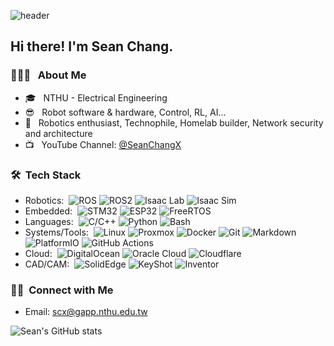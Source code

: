 ![header](https://capsule-render.vercel.app/api?type=blur&height=300&color=0:ee0979,100:ff6a00&section=header&reversal=false)

<div align="left">

<h2> Hi there! I'm Sean Chang.</h2>

<h3> 👨🏻‍💻 &nbsp; About Me </h3>

- 🎓 &nbsp; NTHU - Electrical Engineering
- 😎 &nbsp; Robot software & hardware, Control, RL, AI...
- 🤖 &nbsp; Robotics enthusiast, Technophile, Homelab builder, Network security and architecture
- 📺 &nbsp; YouTube Channel: [@SeanChangX](https://www.youtube.com/@SeanChangX)


<h3> 🛠 &nbsp;Tech Stack</h3>

- Robotics:&nbsp;
  ![ROS](https://img.shields.io/badge/ROS-333333?logo=ros&logoColor=22314E)
  ![ROS2](https://img.shields.io/badge/ROS2-333333?logo=ros&logoColor=22314E)
  ![Isaac Lab](https://img.shields.io/badge/Isaac_Lab-333333?logo=nvidia&logoColor=76B900)
  ![Isaac Sim](https://img.shields.io/badge/Isaac_Sim-333333?logo=nvidia&logoColor=76B900)
- Embedded:&nbsp;
  ![STM32](https://img.shields.io/badge/STM32-333333?logo=stmicroelectronics&logoColor=03234B)
  ![ESP32](https://img.shields.io/badge/ESP32-333333?logo=espressif&logoColor=E7352C)
  ![FreeRTOS](https://img.shields.io/badge/FreeRTOS-333333?logo=freertos&logoColor=0C0C0C)
- Languages:&nbsp;
  ![C/C++](https://img.shields.io/badge/C/C++-333333?logo=cplusplus&logoColor=00599C)
  ![Python](https://img.shields.io/badge/Python-333333?logo=python&logoColor=3776AB)
  ![Bash](https://img.shields.io/badge/Bash-333333?logo=gnubash&logoColor=4EAA25)
- Systems/Tools:&nbsp;
  ![Linux](https://img.shields.io/badge/Linux-333333?logo=linux&logoColor=FCC624)
  ![Proxmox](https://img.shields.io/badge/Proxmox-333333?logo=proxmox&logoColor=E57300)
  ![Docker](https://img.shields.io/badge/Docker-333333?logo=docker&logoColor=2496ED)
  ![Git](https://img.shields.io/badge/Git-333333?logo=git&logoColor=F05032)
  ![Markdown](https://img.shields.io/badge/Markdown-333333?logo=markdown&logoColor=000000)
  ![PlatformIO](https://img.shields.io/badge/PlatformIO-333333?logo=platformio&logoColor=F5822A)
  ![GitHub Actions](https://img.shields.io/badge/GitHub_Actions-333333?logo=githubactions&logoColor=2088FF)
- Cloud:&nbsp;
  ![DigitalOcean](https://img.shields.io/badge/DigitalOcean-333333?logo=digitalocean&logoColor=008080)
  ![Oracle Cloud](https://img.shields.io/badge/Oracle_Cloud-333333?logo=oracle&logoColor=F80000)
  ![Cloudflare](https://img.shields.io/badge/Cloudflare-333333?logo=cloudflare&logoColor=F38020)
- CAD/CAM:&nbsp;
  ![SolidEdge](https://img.shields.io/badge/SolidEdge-333333?logo=solidworks&logoColor=D83C2D)
  ![KeyShot](https://img.shields.io/badge/KeyShot-333333?logo=keyshot&logoColor=000000)
  ![Inventor](https://img.shields.io/badge/Inventor-333333?logo=autodesk&logoColor=0696D7)

<h3> 🤝🏻 &nbsp;Connect with Me </h3>

- Email: scx@gapp.nthu.edu.tw

![Sean's GitHub stats](https://github-readme-stats.vercel.app/api?username=seanchangx&theme=github_dark&show_icons=true&icon_color=A71C1E&title_color=DE272C&hide_rank=false&include_all_commits=true&count_private=true&rank_icon=github)

</div>
